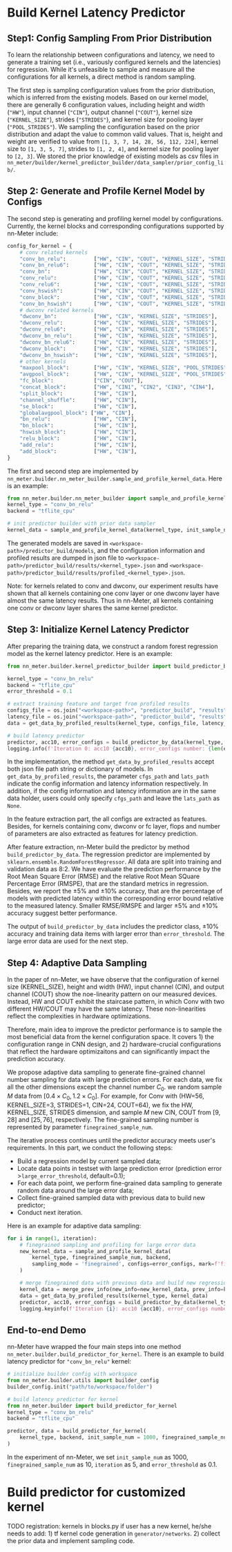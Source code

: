 # Build Kernel Latency Predictor

## Step1: Config Sampling From Prior Distribution

To learn the relationship between configurations and latency, we need to generate a training set (i.e., variously configured kernels and the latencies) for regression. While it's unfeasible to sample and measure all the configurations for all kernels, a direct method is random sampling.

The first step is sampling configuration values from the prior distribution, which is inferred from the existing models. Based on our kernel model, there are generally 6 configuration values, including height and width (`"HW"`), input channel (`"CIN"`), output channel (`"COUT"`), kernel size (`"KERNEL_SIZE"`), strides (`"STRIDES"`), and kernel size for pooling layer (`"POOL_STRIDES"`). We sampling the configuration based on the prior distribution and adapt the value to common valid values. That is, height and weight are verified to value from `[1, 3, 7, 14, 28, 56, 112, 224]`, kernel size to `[1, 3, 5, 7]`, strides to `[1, 2, 4]`, and kernel size for pooling layer to `[2, 3]`. We stored the prior knowledge of existing models as csv files in `nn_meter/builder/kernel_predictor_builder/data_sampler/prior_config_lib/`.

## Step 2: Generate and Profile Kernel Model by Configs

The second step is generating and profiling kernel model by configurations. Currently, the kernel blocks and corresponding configurations supported by nn-Meter include:

```python
config_for_kernel = {
    # conv related kernels
    "conv_bn_relu":         ["HW", "CIN", "COUT", "KERNEL_SIZE", "STRIDES"],
    "conv_bn_relu6":        ["HW", "CIN", "COUT", "KERNEL_SIZE", "STRIDES"],
    "conv_bn":              ["HW", "CIN", "COUT", "KERNEL_SIZE", "STRIDES"],
    "conv_relu":            ["HW", "CIN", "COUT", "KERNEL_SIZE", "STRIDES"],
    "conv_relu6":           ["HW", "CIN", "COUT", "KERNEL_SIZE", "STRIDES"],
    "conv_hswish":          ["HW", "CIN", "COUT", "KERNEL_SIZE", "STRIDES"],
    "conv_block":           ["HW", "CIN", "COUT", "KERNEL_SIZE", "STRIDES"],
    "conv_bn_hswish":       ["HW", "CIN", "COUT", "KERNEL_SIZE", "STRIDES"],
    # dwconv related kernels
    "dwconv_bn":            ["HW", "CIN", "KERNEL_SIZE", "STRIDES"],
    "dwconv_relu":          ["HW", "CIN", "KERNEL_SIZE", "STRIDES"],
    "dwconv_relu6":         ["HW", "CIN", "KERNEL_SIZE", "STRIDES"],
    "dwconv_bn_relu":       ["HW", "CIN", "KERNEL_SIZE", "STRIDES"],
    "dwconv_bn_relu6":      ["HW", "CIN", "KERNEL_SIZE", "STRIDES"],
    "dwconv_block":         ["HW", "CIN", "KERNEL_SIZE", "STRIDES"],
    "dwconv_bn_hswish":     ["HW", "CIN", "KERNEL_SIZE", "STRIDES"],
    # other kernels
    "maxpool_block":        ["HW", "CIN", "KERNEL_SIZE", "POOL_STRIDES"],
    "avgpool_block":        ["HW", "CIN", "KERNEL_SIZE", "POOL_STRIDES"],
    "fc_block":             ["CIN", "COUT"],
    "concat_block":         ["HW", "CIN1", "CIN2", "CIN3", "CIN4"],
    "split_block":          ["HW", "CIN"],
    "channel_shuffle":      ["HW", "CIN"],
    "se_block":             ["HW", "CIN"],
    "globalavgpool_block": ["HW", "CIN"],
    "bn_relu":              ["HW", "CIN"],
    "bn_block":             ["HW", "CIN"],
    "hswish_block":         ["HW", "CIN"],
    "relu_block":           ["HW", "CIN"],
    "add_relu":             ["HW", "CIN"],
    "add_block":            ["HW", "CIN"], 
}
```

The first and second step are implemented by `nn_meter.builder.nn_meter_builder.sample_and_profile_kernel_data`. Here is an example:

``` python
from nn_meter.builder.nn_meter_builder import sample_and_profile_kernel_data
kernel_type = "conv_bn_relu"
backend = "tflite_cpu"

# init predictor builder with prior data sampler
kernel_data = sample_and_profile_kernel_data(kernel_type, init_sample_num = 1000, backend, sampling_mode='prior', mark='prior')
```

The generated models are saved in `<workspace-path>/predictor_build/models`, and the configuration information and profiled results are dumped in json file to `<workspace-path>/predictor_build/results/<kernel_type>.json` and `<workspace-path>/predictor_build/results/profiled_<kernel_type>.json`.

Note: for kernels related to conv and dwconv, our experiment results have shown that all kernels containing one conv layer or one dwconv layer have almost the same latency results. Thus in nn-Meter, all kernels containing one conv or dwconv layer shares the same kernel predictor.

## Step 3: Initialize Kernel Latency Predictor

After preparing the training data, we construct a random forest regression model as the kernel latency predictor. Here is an example:

```python
from nn_meter.builder.kernel_predictor_builder import build_predictor_by_data, get_data_by_profiled_results

kernel_type = "conv_bn_relu"
backend = "tflite_cpu"
error_threshold = 0.1

# extract training feature and target from profiled results
configs_file = os.join("<workspace-path>", "predictor_build", "results", "conv_bn_relu.json")
latency_file = os.join("<workspace-path>", "predictor_build", "results", "profiled_conv_bn_relu.json")
data = get_data_by_profiled_results(kernel_type, configs_file, latency_file)

# build latency predictor
predictor, acc10, error_configs = build_predictor_by_data(kernel_type, data, backend, error_threshold=error_threshold)
logging.info(f'Iteration 0: acc10 {acc10}, error_configs number: {len(error_configs)}')    
```

In the implementation, the method `get_data_by_profiled_results` accept both json file path string or dictionary of models. In `get_data_by_profiled_results`, the parameter `cfgs_path` and `lats_path` indicate the config information and latency information respectively. In addition, if the config information and latency information are in the same data holder, users could only specify `cfgs_path` and leave the `lats_path` as `None`.

In the feature extraction part, the all configs are extracted as features. Besides, for kernels containing conv, dwconv or fc layer, flops and number of parameters are also extracted as features for latency prediction.

After feature extraction, nn-Meter build the predictor by method `build_predictor_by_data`. The regression predictor are implemented by `sklearn.ensemble.RandomForestRegressor`. All data are split into training and validation data as 8:2. We have evaluate the prediction performance by the Root Mean Square Error (RMSE) and the relative Root Mean SQuare Percentage Error (RMSPE), that are the standard metrics in regression. Besides, we report the $\pm 5\%$ and $\pm 10\%$ accuracy, that are the percentage of models with predicted latency within the corresponding error bound relative to the measured latency. Smaller RMSE/RMSPE and larger  $\pm 5\%$ and $\pm 10\%$ accuracy suggest better performance.

The output of `build_predictor_by_data` includes the predictor class, $\pm 10\%$ accuracy and training data items with larger error than `error_threshold`. The large error data are used for the next step.

## Step 4: Adaptive Data Sampling

In the paper of nn-Meter, we have observe that the configuration of kernel size (KERNEL_SIZE), height and width (HW), input channel (CIN), and output channel (COUT) show the noe-linearity pattern on our measured devices. Instead, HW and COUT exhibit the staircase pattern, in which Conv with two different HW/COUT may have the same latency. These non-linearities reflect the complexities in hardware optimizations.

Therefore, main idea to improve the predictor performance is to sample the most beneficial data from the kernel configuration space. It covers 1) the configuration range in CNN design, and 2) hardware-crucial configurations that reflect the hardware optimizaitons and can significantly impact the prediction accuracy.

We propose adaptive data sampling to generate fine-grained channel number sampling for data with large prediction errors. For each data, we fix all the other dimensions except the channel number $C_0$. we random sample $M$ data from $[0.4 \times C_0, 1.2 \times C_0]$. For example, for Conv with (HW=56, KERNEL_SIZE=3, STRIDES=1, CIN=24, COUT=64), we fix the HW, KERNEL_SIZE, STRIDES dimension, and sample $M$ new CIN, COUT from $[9, 28]$ and $[25, 76]$, respectively. The fine-grained sampling number is represented by parameter `finegrained_sample_num`.

The iterative process continues until the predictor accuracy meets user's requirements. In this part, we conduct the following steps:

* Build a regression model by current sampled data;
* Locate data points in testset with large prediction error (prediction error >`large_error_threshold`, default=0.1);
* For each data point, we perform fine-grained data sampling to generate random data around the large error data;
* Collect fine-grained sampled data with previous data to build new predictor;
* Conduct next iteration.

Here is an example for adaptive data sampling:
```python
for i in range(1, iteration):
    # finegrained sampling and profiling for large error data
    new_kernel_data = sample_and_profile_kernel_data(
        kernel_type, finegrained_sample_num, backend,
        sampling_mode = 'finegrained', configs=error_configs, mark=f'finegrained{i}'
    )

    # merge finegrained data with previous data and build new regression model
    kernel_data = merge_prev_info(new_info=new_kernel_data, prev_info=kernel_data)
    data = get_data_by_profiled_results(kernel_type, kernel_data)
    predictor, acc10, error_configs = build_predictor_by_data(kernel_type, data, backend, error_threshold=error_threshold)
    logging.keyinfo(f'Iteration {i}: acc10 {acc10}, error_configs number: {len(error_configs)}')
```

## End-to-end Demo

nn-Meter have wrapped the four main steps into one method `nn_meter.builder.build_predictor_for_kernel`. There is an example to build latency predictor for `"conv_bn_relu"` kernel:

```python
# initialize builder config with workspace
from nn_meter.builder.utils import builder_config
builder_config.init("path/to/workspace/folder") 

# build latency predictor for kernel
from nn_meter.builder import build_predictor_for_kernel
kernel_type = "conv_bn_relu"
backend = "tflite_cpu"

predictor, data = build_predictor_for_kernel(
    kernel_type, backend, init_sample_num = 1000, finegrained_sample_num = 10, iteration = 5, error_threshold = 0.1
)
```

In the experiment of nn-Meter, we set `init_sample_num` as 1000, `finegrained_sample_num` as 10, `iteration` as 5, and `error_threshold` as 0.1.


# Build predictor for customized kernel
TODO registration: kernels in blocks.py
if user has a new kernel, he/she needs to add: 1) tf kernel code generation in `generator/networks`. 2) collect the prior data and implement sampling code.
